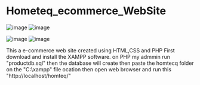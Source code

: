 # Hometeq_ecommerce_WebSite
![image](https://github.com/Sasankamadura/Hometeq_ecommerce_WebSite/assets/91615202/c210239d-b340-4bcd-b5fe-3244c2d28b19)
![image](https://github.com/Sasankamadura/Hometeq_ecommerce_WebSite/assets/91615202/5bc756e7-b7a9-485f-a873-05526c94eed4)

![image](https://github.com/Sasankamadura/Hometeq_ecommerce_WebSite/assets/91615202/6d53a47d-6d7f-46e1-b996-044d5a80fc6c)
![image](https://github.com/Sasankamadura/Hometeq_ecommerce_WebSite/assets/91615202/e5ba22fc-2ddf-48ee-8af1-e710dbc9178c)


This a e-commerce web site created using HTML,CSS and PHP
First download and install the XAMPP software.
on PHP my admmin run "productdb.sql" then the database will create
then paste the homtecq folder on the "C:\xampp" file ocation
then open web browser and run this "http://localhost/homteq/"
